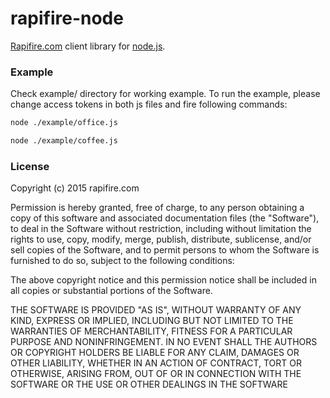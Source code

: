 # rapifire-node

[Rapifire.com](http://rapifire.com) client library for [node.js](http://nodejs.org).

### Example

Check example/ directory for working example. To run the example, please change access tokens in both js files and fire following commands:

```bash
node ./example/office.js
```

```bash
node ./example/coffee.js
```

### License

Copyright (c) 2015 rapifire.com

Permission is hereby granted, free of charge, to any person obtaining a copy
of this software and associated documentation files (the "Software"), to deal
in the Software without restriction, including without limitation the rights
to use, copy, modify, merge, publish, distribute, sublicense, and/or sell
copies of the Software, and to permit persons to whom the Software is
furnished to do so, subject to the following conditions:

The above copyright notice and this permission notice shall be included in
all copies or substantial portions of the Software.

THE SOFTWARE IS PROVIDED "AS IS", WITHOUT WARRANTY OF ANY KIND, EXPRESS OR
IMPLIED, INCLUDING BUT NOT LIMITED TO THE WARRANTIES OF MERCHANTABILITY,
FITNESS FOR A PARTICULAR PURPOSE AND NONINFRINGEMENT.  IN NO EVENT SHALL THE
AUTHORS OR COPYRIGHT HOLDERS BE LIABLE FOR ANY CLAIM, DAMAGES OR OTHER
LIABILITY, WHETHER IN AN ACTION OF CONTRACT, TORT OR OTHERWISE, ARISING FROM,
OUT OF OR IN CONNECTION WITH THE SOFTWARE OR THE USE OR OTHER DEALINGS IN
THE SOFTWARE
